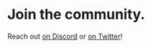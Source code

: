 # Join the community.

Reach out [on Discord](https://discord.gg/Kgw4HpcuYG) or [on Twitter](https://twitter.com/AskMarvinAI)!